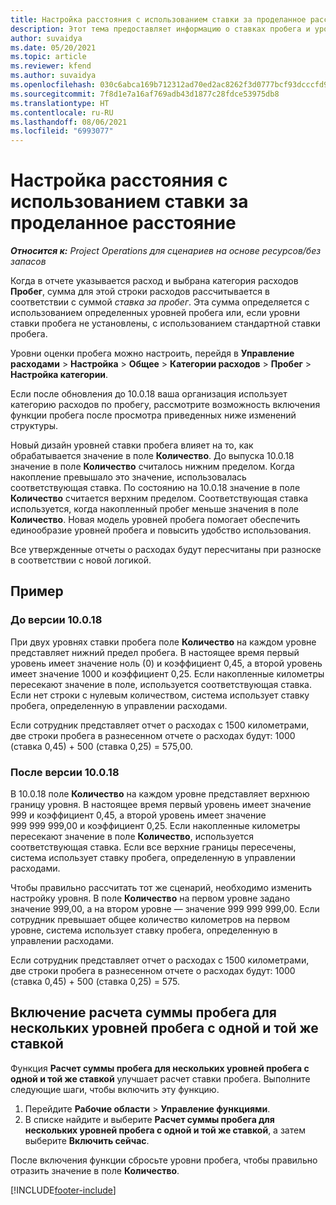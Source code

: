 ```yaml
---
title: Настройка расстояния с использованием ставки за проделанное расстояние
description: Этот тема предоставляет информацию о ставках пробега и уровнях ставки пробега.
author: suvaidya
ms.date: 05/20/2021
ms.topic: article
ms.reviewer: kfend
ms.author: suvaidya
ms.openlocfilehash: 030c6abca169b712312ad70ed2ac8262f3d0777bcf93dcccfd956f2f9e0ea77c
ms.sourcegitcommit: 7f8d1e7a16af769adb43d1877c28fdce53975db8
ms.translationtype: HT
ms.contentlocale: ru-RU
ms.lasthandoff: 08/06/2021
ms.locfileid: "6993077"
---
```

# <a name="set-up-mileage-using-mileage-rate-tiers"></a>Настройка расстояния с использованием ставки за проделанное расстояние

_**Относится к:** Project Operations для сценариев на основе ресурсов/без запасов_

Когда в отчете указывается расход и выбрана категория расходов **Пробег**, сумма для этой строки расходов рассчитывается в соответствии с суммой *ставка за пробег*. Эта сумма определяется с использованием определенных уровней пробега или, если уровни ставки пробега не установлены, с использованием стандартной ставки пробега. 

Уровни оценки пробега можно настроить, перейдя в **Управление расходами** > **Настройка** > **Общее** > **Категории расходов** > **Пробег** > **Настройка категории**.

Если после обновления до 10.0.18 ваша организация использует категорию расходов по пробегу, рассмотрите возможность включения функции пробега после просмотра приведенных ниже изменений структуры. 

Новый дизайн уровней ставки пробега влияет на то, как обрабатывается значение в поле **Количество**. До выпуска 10.0.18 значение в поле **Количество** считалось нижним пределом. Когда накопление превышало это значение, использовалась соответствующая ставка.  По состоянию на 10.0.18 значение в поле **Количество** считается верхним пределом. Соответствующая ставка используется, когда накопленный пробег меньше значения в поле **Количество**.  Новая модель уровней пробега помогает обеспечить единообразие уровней пробега и повысить удобство использования.   

Все утвержденные отчеты о расходах будут пересчитаны при разноске в соответствии с новой логикой.

## <a name="example"></a>Пример
 
### <a name="before-version-10018"></a>До версии 10.0.18
При двух уровнях ставки пробега поле **Количество** на каждом уровне представляет нижний предел пробега. В настоящее время первый уровень имеет значение ноль (0) и коэффициент 0,45, а второй уровень имеет значение 1000 и коэффициент 0,25. Если накопленные километры пересекают значение в поле, используется соответствующая ставка. Если нет строки с нулевым количеством, система использует ставку пробега, определенную в управлении расходами. 
 
Если сотрудник представляет отчет о расходах с 1500 километрами, две строки пробега в разнесенном отчете о расходах будут: 1000 (ставка 0,45) + 500 (ставка 0,25) = 575,00.

### <a name="after-version-10018"></a>После версии 10.0.18
В 10.0.18 поле **Количество** на каждом уровне представляет верхнюю границу уровня. В настоящее время первый уровень имеет значение 999 и коэффициент 0,45, а второй уровень имеет значение 999 999 999,00 и коэффициент 0,25. Если накопленные километры пересекают значение в поле **Количество**, используется соответствующая ставка. Если все верхние границы пересечены, система использует ставку пробега, определенную в управлении расходами. 
 
Чтобы правильно рассчитать тот же сценарий, необходимо изменить настройку уровня. В поле **Количество** на первом уровне задано значение 999,00, а на втором уровне — значение 999 999 999,00. Если сотрудник превышает общее количество километров на первом уровне, система использует ставку пробега, определенную в управлении расходами. 
  
Если сотрудник представляет отчет о расходах с 1500 километрами, две строки пробега в разнесенном отчете о расходах будут: 1000 (ставка 0,45) + 500 (ставка 0,25) = 575.

## <a name="enable-the-mileage-amount-calculation-for-multiple-mileage-tiers-with-same-rate-feature"></a>Включение расчета суммы пробега для нескольких уровней пробега с одной и той же ставкой

Функция **Расчет суммы пробега для нескольких уровней пробега с одной и той же ставкой** улучшает расчет ставки пробега. Выполните следующие шаги, чтобы включить эту функцию.

1. Перейдите **Рабочие области** > **Управление функциями**. 
2. В списке найдите и выберите **Расчет суммы пробега для нескольких уровней пробега с одной и той же ставкой**, а затем выберите **Включить сейчас**.

После включения функции сбросьте уровни пробега, чтобы правильно отразить значение в поле **Количество**. 


[!INCLUDE[footer-include](../includes/footer-banner.md)]
